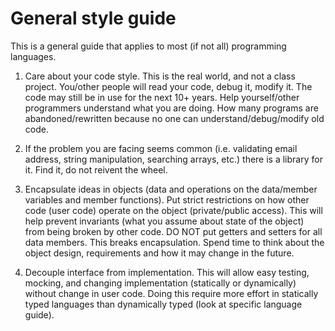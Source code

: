 General style guide
====================

This is a general guide that applies to most (if not all) programming languages.

1. Care about your code style. This is the real world, and not a class project. You/other people will read your code, debug it, modify it. The code may still be in use for the next 10+ years. Help yourself/other programmers understand what you are doing. How many programs are abandoned/rewritten because no one can understand/debug/modify old code.

2. If the problem you are facing seems common (i.e. validating email address, string manipulation, searching arrays, etc.) 
there is a library for it. Find it, do not reivent the wheel.

3. Encapsulate ideas in objects (data and operations on the data/member variables and member functions). Put strict restrictions on how other code (user code) operate on the object (private/public access). This will help prevent invariants (what you assume about state of the object) from being broken by other code. DO NOT put getters and setters for all data members. This breaks encapsulation. Spend time to think about the object design, requirements and how it may change in the future.

4. Decouple interface from implementation. This will allow easy testing, mocking, and changing implementation (statically or dynamically) without change in user code. Doing this require more effort in statically typed languages than dynamically typed (look at specific language guide). 
